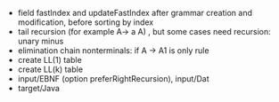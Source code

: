* field fastIndex and updateFastIndex after grammar creation and modification, before sorting by index
* tail recursion (for example A-> a A) , but some cases need recursion: unary minus
* elimination chain nonterminals: if A -> A1 is only rule
* create LL(1) table
* create LL(k) table
* input/EBNF (option preferRightRecursion), input/Dat
* target/Java